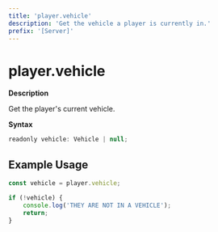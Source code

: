 ```yaml
---
title: 'player.vehicle'
description: 'Get the vehicle a player is currently in.'
prefix: '[Server]'
---
```


# player.vehicle

**Description**

Get the player's current vehicle.

**Syntax**

```js
readonly vehicle: Vehicle | null;
```

## Example Usage

```js
const vehicle = player.vehicle;

if (!vehicle) {
    console.log('THEY ARE NOT IN A VEHICLE');
    return;
}
```
